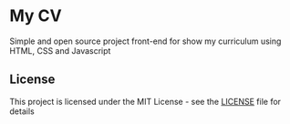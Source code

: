 # My CV

Simple and open source project front-end for show my curriculum using HTML, CSS and Javascript

## License

This project is licensed under the MIT License - see the [LICENSE](LICENSE) file for details
